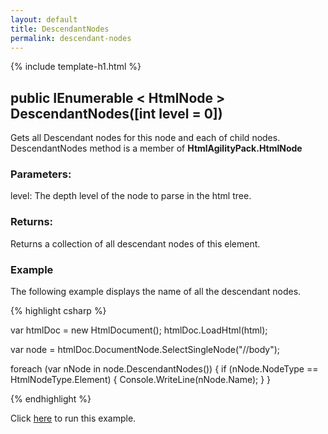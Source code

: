 ```yaml
---
layout: default
title: DescendantNodes
permalink: descendant-nodes
---
```


{% include template-h1.html %}

## public IEnumerable < HtmlNode > DescendantNodes([int level = 0])

Gets all Descendant nodes for this node and each of child nodes. DescendantNodes method is a member of **HtmlAgilityPack.HtmlNode**

### Parameters:

level: The depth level of the node to parse in the html tree.

### Returns:

Returns a collection of all descendant nodes of this element.

### Example

The following example displays the name of all the descendant nodes.

{% highlight csharp %}

var htmlDoc = new HtmlDocument();
htmlDoc.LoadHtml(html);

var node = htmlDoc.DocumentNode.SelectSingleNode("//body");

foreach (var nNode in node.DescendantNodes())
{
    if (nNode.NodeType == HtmlNodeType.Element)
    {
        Console.WriteLine(nNode.Name);
    }
}

{% endhighlight %}

Click [here](https://dotnetfiddle.net/gLl45I) to run this example.
